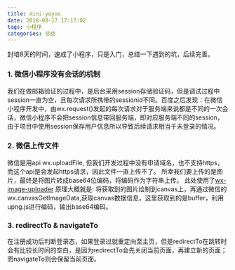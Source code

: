 ```yaml
---
title: mini-yoyoo
date: 2018-08-17 17:17:02
tags: 小程序
categories: 总结
---
```


封培8天的时间，速成了小程序，只是入门，总结一下遇到的坑，后续完善。

### 1. 微信小程序没有会话的机制
  我们在做邮箱验证的过程中，是后台采用session存储验证码，但是调试过程中session一直为空，且每次请求所携带的sessionid不同。百度之后发现：在微信小程序开发中，由wx.request()发起的每次请求对于服务端来说都是不同的一次会话，微信小程序不会把session信息带回服务端，即对应服务端不同的session，由于项目中使用session保存用户信息所以导致后续请求相当于未登录的情况。

### 2. 微信上传文件
  微信是用api wx.uploadFile, 但我们开发过程中没有申请域名，也不支持https，而这个api是会发起https请求，因此文件一直上传不了。
  所幸我们要上传的是图片，最终是将图片转成base64位编码，将编码作为字符串上传。
  此处使用了[wx-image-uploader](https://github.com/xuweilu/wx-image-uploader)
  原理大概就是: 将获取到的图片绘制到canvas上，再通过微信的wx.canvasGetImageData,获取canvas数据信息，这里获取到的是buffer，利用upng.js进行编码，输出base64编码。

### 3. redirectTo & navigateTo
  在注册成功后判断登录态，如果登录过就重定向至主页，但是redirectTo在跳转时会有比较长时间的空白，是因为redirectTo会先关闭当前页面，再建立新的页面；而navigateTo则会保留当前页面。
